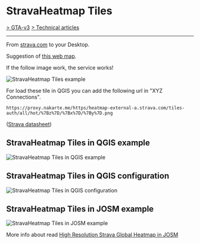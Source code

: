 # StravaHeatmap Tiles

[> GTA-v3](../README.md) [> Technical articles](README.md)
* * *

From [strava.com](https://www.strava.com/heatmap#10.11/-121.51901/38.46918/hot/all) to your Desktop.

Suggestion of [this web map](https://nakarte.me/#m=13/45.48029/9.20208).

If the follow image work, the service works!

![StravaHeatmap Tiles example](https://proxy.nakarte.me/https/heatmap-external-a.strava.com/tiles-auth/all/hot/15/17217/11725.png?px=256)

For load these tile in QGIS you can add the following url in "XYZ Connections".

```
https://proxy.nakarte.me/https/heatmap-external-a.strava.com/tiles-auth/all/hot/%7Bz%7D/%7Bx%7D/%7By%7D.png
```

([Strava datasheet](https://github.com/piergiorgio-roveda/gistips-academy/blob/main/datasheets/datasheets-01/datasheet-geodata-basemap-strava.md))

## StravaHeatmap Tiles in QGIS example

![StravaHeatmap Tiles in QGIS example](https://www.cityplanner.biz/media/C210420-qgis-strava-nakarte-proxy.png)

## StravaHeatmap Tiles in QGIS configuration

![StravaHeatmap Tiles in QGIS configuration](https://www.cityplanner.biz/media/C210420-qgis-strava-nakarte-proxy-config.png)

## StravaHeatmap Tiles in JOSM example

![StravaHeatmap Tiles in JOSM example](https://www.cityplanner.biz/media/C210420-josm-strava-nakarte-proxy.png)

More info about read [High Resolution Strava Global Heatmap in JOSM](https://nuxx.net/blog/2020/05/24/high-resolution-strava-global-heatmap-in-josm/)
